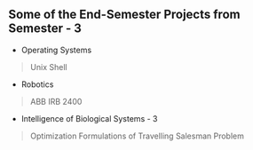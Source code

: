 ## Some of the End-Semester Projects from Semester - 3

* Operating Systems
 > Unix Shell   
* Robotics
 > ABB IRB 2400 
* Intelligence of Biological Systems - 3
 > Optimization Formulations of Travelling Salesman Problem     

